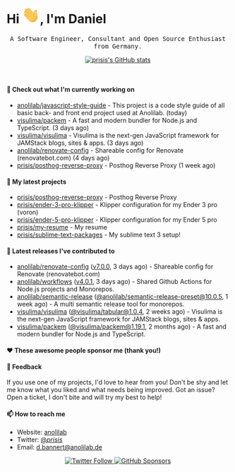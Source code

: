 <h1>Hi <img src="https://github.com/prisis/prisis/blob/main/images/hi.gif?raw=true" width="40px" />, I'm Daniel</h1>
<p align="center">
    <samp>A Software Engineer, Consultant and Open Source Enthusiast from Germany.</samp>
</p>

<p align="center">
    <a href="https://github.com/prisis">
        <img alt="prisis's GitHub stats" src="https://github-readme-stats.vercel.app/api?username=prisis&count_private=true&show_icons=true&hide_title=true&include_all_commits=true">
    </a>
</p>

<br/>

#### 👷 Check out what I'm currently working on

- [anolilab/javascript-style-guide](https://github.com/anolilab/javascript-style-guide) - This project is a code style guide of all basic back- and front end project used at Anolilab. (today)
- [visulima/packem](https://github.com/visulima/packem) - A fast and modern bundler for Node.js and TypeScript. (3 days ago)
- [visulima/visulima](https://github.com/visulima/visulima) - Visulima is the next-gen JavaScript framework for JAMStack blogs, sites &amp; apps. (3 days ago)
- [anolilab/renovate-config](https://github.com/anolilab/renovate-config) - Shareable config for Renovate (renovatebot.com) (4 days ago)
- [prisis/posthog-reverse-proxy](https://github.com/prisis/posthog-reverse-proxy) - Posthog Reverse Proxy (1 week ago)

#### 🌱 My latest projects

- [prisis/posthog-reverse-proxy](https://github.com/prisis/posthog-reverse-proxy) - Posthog Reverse Proxy
- [prisis/ender-3-pro-klipper](https://github.com/prisis/ender-3-pro-klipper) - Klipper configuration for my Ender 3 pro (voron)
- [prisis/ender-5-pro-klipper](https://github.com/prisis/ender-5-pro-klipper) - Klipper configuration for my Ender 5 pro
- [prisis/my-resume](https://github.com/prisis/my-resume) - My resume
- [prisis/sublime-text-packages](https://github.com/prisis/sublime-text-packages) - My sublime text 3 setup!

#### 🔭 Latest releases I've contributed to

- [anolilab/renovate-config](https://github.com/anolilab/renovate-config) ([v7.0.0](https://github.com/anolilab/renovate-config/releases/tag/v7.0.0), 3 days ago) - Shareable config for Renovate (renovatebot.com)
- [anolilab/workflows](https://github.com/anolilab/workflows) ([v4.0.1](https://github.com/anolilab/workflows/releases/tag/v4.0.1), 3 days ago) - Shared Github Actions for Node.js projects and Monorepos.
- [anolilab/semantic-release](https://github.com/anolilab/semantic-release) ([@anolilab/semantic-release-preset@10.0.5](https://github.com/anolilab/semantic-release/releases/tag/%40anolilab/semantic-release-preset%4010.0.5), 1 week ago) - A multi semantic release tool for monorepos.
- [visulima/visulima](https://github.com/visulima/visulima) ([@visulima/tabular@1.0.4](https://github.com/visulima/visulima/releases/tag/%40visulima/tabular%401.0.4), 2 weeks ago) - Visulima is the next-gen JavaScript framework for JAMStack blogs, sites &amp; apps.
- [visulima/packem](https://github.com/visulima/packem) ([@visulima/packem@1.19.1](https://github.com/visulima/packem/releases/tag/%40visulima/packem%401.19.1), 2 months ago) - A fast and modern bundler for Node.js and TypeScript.

#### ❤️ These awesome people sponsor me (thank you!)


#### 💬 Feedback

If you use one of my projects, I'd love to hear from you! Don't be shy and let me know what you liked
and what needs being improved. Got an issue? Open a ticket, I don't bite and will try my best to help!

#### 📫 How to reach me

- Website: [anolilab](https://anolilab.com)
- Twitter: [@_prisis_](https://twitter.com/_prisis_)
- Email: [d.bannert@anolilab.de](mailto://d.bannert@anolilab.de)

<p align="center">
    <a href="https://twitter.com/_prisis_">
        <img alt="Twitter Follow" src="https://img.shields.io/twitter/follow/_prisis_?style=for-the-badge">
    </a>
    <a href="https://github.com/sponsors/prisis">
        <img alt="GitHub Sponsors" src="https://img.shields.io/static/v1?label=Sponsor&message=%E2%9D%A4&logo=GitHub&style=for-the-badge">
    </a>
</p>
